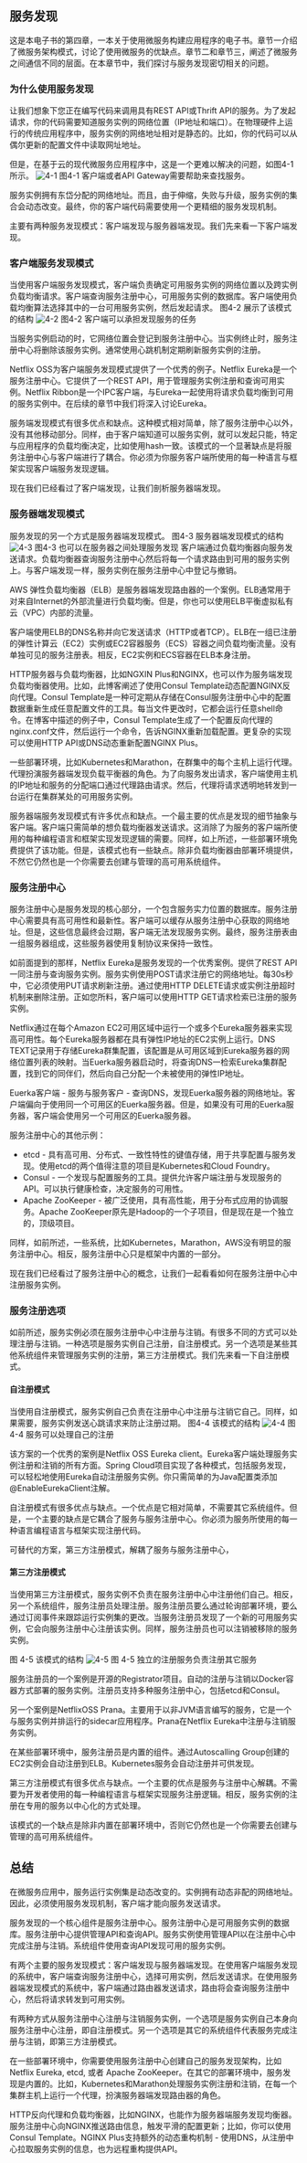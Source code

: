 ## 服务发现

这是本电子书的第四章，一本关于使用微服务构建应用程序的电子书。章节一介绍了微服务架构模式，讨论了使用微服务的优缺点。章节二和章节三，阐述了微服务之间通信不同的层面。在本章节中，我们探讨与服务发现密切相关的问题。

### 为什么使用服务发现
让我们想象下您正在编写代码来调用具有REST API或Thrift API的服务。为了发起请求，你的代码需要知道服务实例的网络位置（IP地址和端口）。在物理硬件上运行的传统应用程序中，服务实例的网络地址相对是静态的。比如，你的代码可以从偶尔更新的配置文件中读取网址地址。

但是，在基于云的现代微服务应用程序中，这是一个更难以解决的问题，如图4-1所示。
![4-1](4-1.png)
图4-1 客户端或者API Gateway需要帮助来查找服务。

服务实例拥有东岱分配的网络地址。而且，由于伸缩，失败与升级，服务实例的集合会动态改变。最终，你的客户端代码需要使用一个更精细的服务发现机制。

主要有两种服务发现模式：客户端发现与服务器端发现。我们先来看一下客户端发现。

### 客户端服务发现模式
当使用客户端服务发现模式，客户端负责确定可用服务实例的网络位置以及跨实例负载均衡请求。客户端查询服务注册中心，可用服务实例的数据库。客户端使用负载均衡算法选择其中的一台可用服务实例，然后发起请求。
图4-2 展示了该模式的结构
![4-2](4-2.png)
图4-2 客户端可以承担发现服务的任务

当服务实例启动的时，它网络位置会登记到服务注册中心。当实例终止时，服务注册中心将删除该服务实例。通常使用心跳机制定期刷新服务实例的注册。

Netflix OSS为客户端服务发现模式提供了一个优秀的例子。Netflix Eureka是一个服务注册中心。它提供了一个REST API，用于管理服务实例注册和查询可用实例。Netflix Ribbon是一个IPC客户端，与Eureka一起使用将请求负载均衡到可用的服务实例中。在后续的章节中我们将深入讨论Eureka。

服务端发现模式有很多优点和缺点。这种模式相对简单，除了服务注册中心以外，没有其他移动部分。同样，由于客户端知道可以服务实例，就可以发起只能，特定与应用程序的负载均衡决定，比如使用hash一致。该模式的一个显著缺点是将服务注册中心与客户端进行了耦合。你必须为你服务客户端所使用的每一种语言与框架实现客户端服务发现逻辑。

现在我们已经看过了客户端发现，让我们剖析服务器端发现。

### 服务器端发现模式
服务发现的另一个方式是服务器端发现模式。
图4-3 服务器端发现模式的结构
![4-3](4-3.png)
图4-3 也可以在服务器之间处理服务发现
客户端通过负载均衡器向服务发送请求。负载均衡器查询服务注册中心然后将每一个请求路由到可用的服务实例上。与客户端发现一样，服务实例在服务注册中心中登记与撤销。

AWS 弹性负载均衡器（ELB）是服务器端发现路由器的一个案例。ELB通常用于对来自Internet的外部流量进行负载均衡。但是，你也可以使用ELB平衡虚拟私有云（VPC）内部的流量。

客户端使用ELB的DNS名称并向它发送请求（HTTP或者TCP）。ELB在一组已注册的弹性计算云（EC2）实例或EC2容器服务（ECS）容器之间负载均衡流量。没有单独可见的服务注册表。相反，EC2实例和ECS容器在ELB本身注册。

HTTP服务器与负载均衡器，比如NGXIN Plus和NGINX，也可以作为服务端发现负载均衡器使用。比如，此博客阐述了使用Consul Template动态配置NGINX反向代理。Consul Template是一种可定期从存储在Consul服务注册中心中的配置数据重新生成任意配置文件的工具。每当文件更改时，它都会运行任意shell命令。在博客中描述的例子中，Consul Template生成了一个配置反向代理的nginx.conf文件，然后运行一个命令，告诉NGINX重新加载配置。更复杂的实现可以使用HTTP API或DNS动态重新配置NGINX Plus。

一些部署环境，比如Kubernetes和Marathon，在群集中的每个主机上运行代理。代理扮演服务器端发现负载平衡器的角色。为了向服务发出请求，客户端使用主机的IP地址和服务的分配端口通过代理路由请求。然后，代理将请求透明地转发到一台运行在集群某处的可用服务实例。

服务器端服务发现模式有许多优点和缺点。一个最主要的优点是发现的细节抽象与客户端。客户端只需简单的想负载均衡器发送请求。这消除了为服务的客户端所使用的每种编程语言和框架实现发现逻辑的需要。同样，如上所述，一些部署环境免费提供了该功能。但是，该模式也有一些缺点。除非负载均衡器由部署环境提供，不然它仍然也是一个你需要去创建与管理的高可用系统组件。

### 服务注册中心
服务注册中心是服务发现的核心部分，一个包含服务实力位置的数据库。服务注册中心需要具有高可用性和最新性。客户端可以缓存从服务注册中心获取的网络地址。但是，这些信息最终会过期，客户端无法发现服务实例。最终，服务注册表由一组服务器组成，这些服务器使用复制协议来保持一致性。

如前面提到的那样，Netflix Eureka是服务发现的一个优秀案例。提供了REST API一同注册与查询服务实例。服务实例使用POST请求注册它的网络地址。每30s秒中，它必须使用PUT请求刷新注册。通过使用HTTP DELETE请求或实例注册超时机制来删除注册。正如您所料，客户端可以使用HTTP GET请求检索已注册的服务实例。

Netflix通过在每个Amazon EC2可用区域中运行一个或多个Eureka服务器来实现高可用性。每个Eureka服务器都在具有弹性IP地址的EC2实例上运行。DNS TEXT记录用于存储Eureka群集配置，该配置是从可用区域到Eureka服务器的网络位置列表的映射。当Euerka服务器启动时，将查询DNS一检索Eureka集群配置，找到它的同伴们，然后向自己分配一个未被使用的弹性IP地址。

Euerka客户端 - 服务与服务客户 - 查询DNS，发现Euerka服务器的网络地址。客户端偏向于使用同一个可用区的Euerka服务器。但是，如果没有可用的Euerka服务器，客户端会使用另一个可用区的Euerka服务器。

服务注册中心的其他示例：
- etcd - 具有高可用、分布式、一致性特性的键值存储，用于共享配置与服务发现。使用etcd的两个值得注意的项目是Kubernetes和Cloud Foundry。
- Consul - 一个发现与配置服务的工具。提供允许客户端注册与发现服务的API。可以执行健康检查，决定服务的可用性。
- Apache ZooKeeper - 被广泛使用，具有高性能，用于分布式应用的协调服务。Apache ZooKeeper原先是Hadoop的一个子项目，但是现在是一个独立的，顶级项目。
  
同样，如前所述，一些系统，比如Kubernetes，Marathon，AWS没有明显的服务注册中心。相反，服务注册中心只是框架中内置的一部分。

现在我们已经看过了服务注册中心的概念，让我们一起看看如何在服务注册中心中注册服务实例。

### 服务注册选项

如前所述，服务实例必须在服务注册中心中注册与注销。有很多不同的方式可以处理注册与注销。一种选项是服务实例自己注册，自注册模式。另一个选项是某些其他系统组件来管理服务实例的注册，第三方注册模式。我们先来看一下自注册模式。

#### 自注册模式
当使用自注册模式，服务实例自己负责在注册中心中注册与注销它自己。同样，如果需要，服务实例发送心跳请求来防止注册过期。
图4-4 该模式的结构
![4-4](4-4.png)
图4-4 服务可以处理自己的注册

该方案的一个优秀的案例是Netflix OSS Eureka client。Eureka客户端处理服务实例注册和注销的所有方面。Spring Cloud项目实现了各种模式，包括服务发现，可以轻松地使用Eureka自动注册服务实例。你只需简单的为Java配置类添加@EnableEurekaClient注解。

自注册模式有很多优点与缺点。一个优点是它相对简单，不需要其它系统组件。但是，一个主要的缺点是它耦合了服务与服务注册中心。你必须为服务所使用的每一种语言编程语言与框架实现注册代码。

可替代的方案，第三方注册模式，解耦了服务与服务注册中心，

#### 第三方注册模式
当使用第三方注册模式，服务实例不负责在服务注册中心中注册他们自己。相反，另一个系统组件，服务注册员处理注册。服务注册员要么通过轮询部署环境，要么通过订阅事件来跟踪运行实例集的更改。当服务注册员发现了一个新的可用服务实例，它会向服务注册中心注册该实例。同样，服务注册员也可以注销被移除的服务实例。

图 4-5 该模式的结构
![4-5](4-5.png)
图 4-5 独立的注册服务负责注册其它服务

服务注册员的一个案例是开源的Registrator项目。自动的注册与注销以Docker容器方式部署的服务实例。注册员支持多种服务注册中心，包括etcd和Consul。

另一个案例是NetflixOSS Prana。主要用于以非JVM语言编写的服务，它是一个与服务实例并排运行的sidecar应用程序。Prana在Netflix Eureka中注册与注销服务实例。

在某些部署环境中，服务注册员是内置的组件。通过Autoscalling Group创建的EC2实例会自动注册到ELB。Kubernetes服务会自动注册并可供发现。

第三方注册模式有很多优点与缺点。一个主要的优点是服务与注册中心解耦。不需要为开发者使用的每一种编程语言与框架实现服务注册逻辑。相反，服务实例的注册在专用的服务以中心化的方式处理。

该模式的一个缺点是除非内置在部署环境中，否则它仍然也是一个你需要去创建与管理的高可用系统组件。

## 总结
在微服务应用中，服务运行实例集是动态改变的。实例拥有动态非配的网络地址。因此，必须使用服务发现机制，客户端才能向服务发送请求。

服务发现的一个核心组件是服务注册中心。服务注册中心是可用服务实例的数据库。服务注册中心提供管理API和查询API。服务实例使用管理API以在注册中心中完成注册与注销。系统组件使用查询API发现可用的服务实例。

有两个主要的服务发现模式：客户端发现与服务器端发现。在使用客户端服务发现的系统中，客户端查询服务注册中心，选择可用实例，然后发送请求。在使用服务器端发现模式的系统中，客户端通过路由器发送请求，路由将会查询服务注册中心，然后将请求转发到可用实例。

有两种方式从服务注册中心注册与注销服务实例，一个选项是服务实例自己本身向服务注册中心注册，即自注册模式。另一个选项是其它的系统组件代表服务完成注册与注销，即第三方注册模式。

在一些部署环境中，你需要使用服务注册中心创建自己的服务发现架构，比如 Netflix Eureka, etcd, 或者 Apache ZooKeeper。在其它的部署环境中，服务发现是内置的。比如，Kubernetes和Marathon处理服务实例注册和注销，在每一个集群主机上运行一个代理，扮演服务器端发现路由器的角色。

HTTP反向代理和负载均衡器，比如NGINX，也能作为服务器端服务发现均衡器。服务注册中心向NGINX推送路由信息，触发平滑的配置更新；比如，你可以使用Consul Template。NGINX Plus支持额外的动态重构机制 - 使用DNS，从注册中心拉取服务实例的信息，也为远程重构提供API。
